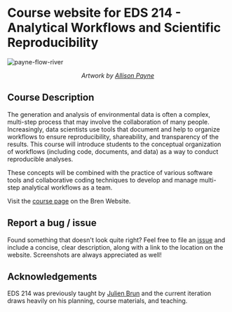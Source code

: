 # Course website for EDS 214 - Analytical Workflows and Scientific Reproducibility

![payne-flow-river](images/flow.png)

<p align="center"><em>Artwork by <a href="https://allisonpayne.github.io/">Allison Payne</a></em></p>

## Course Description

The generation and analysis of environmental data is often a complex, multi-step process that may involve the collaboration of many people. Increasingly, data scientists use tools that document and help to organize workflows to ensure reproducibility, shareability, and transparency of the results. This course will introduce students to the conceptual organization of workflows (including code, documents, and data) as a way to conduct reproducible analyses. 

These concepts will be combined with the practice of various software tools and collaborative coding techniques to develop and manage multi-step analytical workflows as a team.

Visit the [course page](https://bren.ucsb.edu/courses/eds-214) on the Bren Website.

## Report a bug / issue

Found something that doesn't look quite right? Feel free to file an [issue](https://github.com/eds-214-workflows-reproducibility/eds-214-workflows-reproducibility.github.io) and include a concise, clear description, along with a link to the location on the website. Screenshots are always appreciated as well!

## Acknowledgements

EDS 214 was previously taught by [Julien Brun](https://brunj7.github.io/) and the current iteration draws heavily on his planning, course materials, and teaching. 